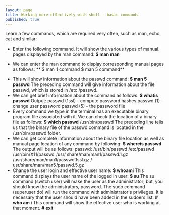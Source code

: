 ```yaml
---
layout: page
title: Working more effectively with shell – basic commands
published: true
---
```

Learn a few commands, which are required very often, such as man, echo, cat and similar:


+ Enter the following command. It will show the various types of manual.
pages displayed by the man command:
**$ man man**
* We can enter the man command to display corresponding manual pages
as follows:
** $ man 1 command $ man 5 command**
- This will show information about the passwd command:
**$ man 5 passwd**
The preceding command will give information about the file passwd, which is stored in /etc /passwd.
- We can get brief information about the command as follows:
**$ whatis passwd**
Output:
passwd (1ssl) - compute password hashes
passwd (1) - change user password
passwd (5) - the password file
- Every command we type in the terminal has an executable binary program
file associated with it. We can check the location of a binary file as follows:
**$ which passwd**
/usr/bin/passwd
The preceding line tells us that the binary file of the passwd command is
located in the /usr/bin/passwd folder.
- We can get complete information about the binary file location as well as
manual page location of any command by following:
**$ whereis passwd**
The output will be as follows:
passwd: /usr/bin/passwd /etc/passwd /usr/bin/X11/passwd /usr/
share/man/man1/passwd.1.gz /usr/share/man/man1/passwd.1ssl.gz /
usr/share/man/man5/passwd.5.gz
- Change the user login and effective user name:
**$ whoami**
This command displays the user name of the logged in user:
**$ su**
The su command (switch user) will make the user as the administrator;
but, you should know the administrators, password. The sudo command
(superuser do) will run the command with administrator's privileges. It is
necessary that the user should have been added in the sudoers list.
**#** **who am i**
This command will show the effective user who is working at that moment.
**#** **exit**
